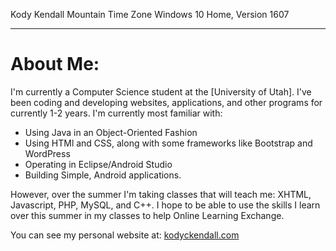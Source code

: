 
Kody Kendall
Mountain Time Zone
Windows 10 Home, Version 1607

---

# About Me:

I'm currently a Computer Science student at the [University of Utah]. I've been coding and developing websites, applications, 
and other programs for currently 1-2 years. I'm currently most familiar with: 

- Using Java in an Object-Oriented Fashion
- Using HTMl and CSS, along with some frameworks like Bootstrap and WordPress
- Operating in Eclipse/Android Studio
- Building Simple, Android applications. 

However, over the summer I'm taking classes that will teach me: XHTML, Javascript, PHP, MySQL, and C++. I hope to be able to
use the skills I learn over this summer in my classes to help Online Learning Exchange. 

You can see my personal website at: [kodyckendall.com](www.kodyckendall.com)
